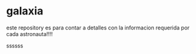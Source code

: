 # galaxia

este repository es para contar a detalles con la informacion requerida por cada astronauta!!!!

ssssss
